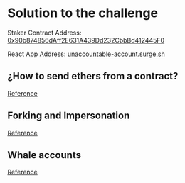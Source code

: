 # Solution to the challenge

Staker Contract Address: [0x90b874856dAff2E631A439Dd232CbbBd412445F0](https://goerli.etherscan.io/address/0x90b874856dAff2E631A439Dd232CbbBd412445F0#code)

React App Address: [unaccountable-account.surge.sh](https://unaccountable-account.surge.sh/)

## ¿How to send ethers from a contract?

[Reference](https://www.linkedin.com/pulse/methods-transferring-ether-between-contracts-solidity-shahzad/)

## Forking and Impersonation

[Reference](https://www.youtube.com/watch?v=xcBT4Jmi5TM&t=464s&ab_channel=AustinGriffith)

## Whale accounts

[Reference](https://www.whalestats.com/ethereum-address/0x2eafd40e7f7b6fd04c292bc42d90ed17b6b7b55f)
